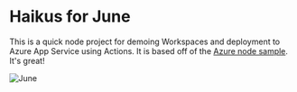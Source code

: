 
# Haikus for June

This is a quick node project for demoing Workspaces and deployment to Azure App Service using Actions. It is based off of the [Azure node sample](https://github.com/Azure-Samples/nodejs-docs-hello-world). It's great!

![June](https://user-images.githubusercontent.com/2132776/77270618-d139dd00-6c82-11ea-8e01-9ee81f49b937.png)
